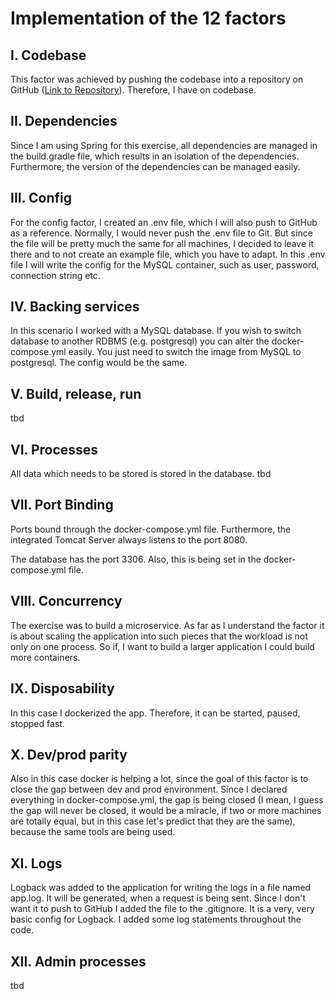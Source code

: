 # Implementation of the 12 factors
## I. Codebase

This factor was achieved by pushing the codebase into a repository on GitHub ([Link to Repository](https://github.com/Philip95/technikum_se)).
Therefore, I have on codebase.

## II. Dependencies

Since I am using Spring for this exercise, all dependencies are managed in the build.gradle file, which results in an
isolation of the dependencies. Furthermore, the version of the dependencies can be managed easily.

## III. Config

For the config factor, I created an .env file, which I will also push to GitHub as a reference. Normally, I would never
push the .env file to Git. But since the file will be pretty much the same for all machines, I decided to leave it there
and to not create an example file, which you have to adapt. In this .env file I will write the config for the MySQL
container, such as user, password, connection string etc. 

## IV. Backing services

In this scenario I worked with a MySQL database. If you wish to switch database to another RDBMS (e.g. postgresql)
you can alter the docker-compose.yml easily. You just need to switch the image from MySQL to postgresql. The config would
be the same.


## V. Build, release, run

tbd

## VI. Processes

All data which needs to be stored is stored in the database. 
tbd

## VII. Port Binding

Ports bound through the docker-compose.yml file. Furthermore, the integrated Tomcat Server always listens to the 
port 8080. 

The database has the port 3306. Also, this is being set in the docker-compose.yml file.

## VIII. Concurrency

The exercise was to build a microservice. As far as I understand the factor it is about scaling the application into such 
pieces that the workload is not only on one process. So if, I want to build a larger application I could build more containers.

## IX. Disposability

In this case I dockerized the app. Therefore, it can be started, paused, stopped fast. 

## X. Dev/prod parity

Also in this case docker is helping a lot, since the goal of this factor is to close the gap between dev and prod 
environment. Since I declared everything in docker-compose.yml, the gap is being closed (I mean, I guess the gap will
never be closed, it would be a miracle, if two or more machines are totally equal, but in this case let's predict
that they are the same), because the same tools are being used. 

## XI. Logs

Logback was added to the application for writing the logs in a file named app.log. It will be generated, when a request 
is being sent. Since I don't want it to push to GitHub I added the file to the .gitignore. It is a very, very basic
config for Logback. I added some log statements throughout the code.

## XII. Admin processes

tbd